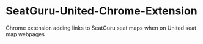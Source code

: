 # SeatGuru-United-Chrome-Extension
Chrome extension adding links to SeatGuru seat maps when on United seat map webpages
